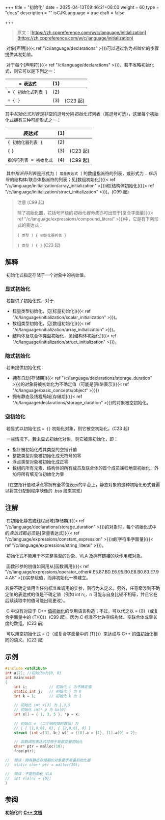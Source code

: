 +++
title = "初始化"
date = 2025-04-13T09:46:21+08:00
weight = 60
type = "docs"
description = ""
isCJKLanguage = true
draft = false

+++

> 原文：[https://zh.cppreference.com/w/c/language/initialization](https://zh.cppreference.com/w/c/language/initialization)

​	对象[声明]({{< ref "/c/language/declarations" >}})可以通过名为*初始化* ﻿的步骤提供其初始值。

​	对于每个[声明符]({{< ref "/c/language/declarations" >}})，若不省略初始化式，则它可以是下列之一：

| `= 表达式`           | (1)  |          |
| -------------------- | ---- | -------- |
| `= { 初始化式列表 }` | (2)  |          |
| `= { }`              | (3)  | (C23 起) |

其中*初始化式列表* ﻿是非空的逗号分隔*初始化式* ﻿列表（尾逗号可选），这里每个初始化式拥有三种可能形式之一：

| *表达式*                | (1)  |          |
| ----------------------- | ---- | -------- |
| `{ 初始化器列表 }`      | (2)  |          |
| `{` `}`                 | (3)  | (C23 起) |
| `指派符列表 = 初始化式` | (4)  | (C99 起) |

​	其中*指派符列表* ﻿是形式为 `[ 常量表达式 ]` 的数组指派符的列表，或形式为 `.` *标识符* ﻿的结构体/联合体指派符的列表；见[数组初始化]({{< ref "/c/language/initialization/array_initialization" >}})和[结构体初始化]({{< ref "/c/language/initialization/struct_initialization" >}})。(C99 起)

> 注意 (C99 起)
>
> ​	除了初始化器，花括号环绕的*初始化器列表* ﻿亦可出现于[复合字面量]({{< ref "/c/language/expressions/compound_literal" >}})中，它是有下列形式的表达式：
>
> `( 类型 ) { 初始化器列表 }`
>
> `( 类型 ) { }` (C23 起)  



## 解释

​	初始化式指定存储于一个对象中的初始值。

### 显式初始化

​	若提供了初始化式，对于

- 标量类型初始化，见[标量初始化]({{< ref "/c/language/initialization/scalar_initialization" >}})。
- 数组类型初始化，见[数组初始化]({{< ref "/c/language/initialization/array_initialization" >}})。
- 结构体及联合体类型初始化，见[结构体初始化]({{< ref "/c/language/initialization/struct_initialization" >}})。

### 隐式初始化

​	若未提供初始化式：

- 拥有自动[存储期]({{< ref "/c/language/declarations/storage_duration" >}})的对象将被初始化为不确定值（可能是[陷阱表示]({{< ref "/c/language/basic_concepts/object" >}})）
- 拥有静态及线程局域[存储期]({{< ref "/c/language/declarations/storage_duration" >}})的对象被空初始化。

### 空初始化

​	若显式以初始化式 `= {}` 初始化对象，则它被空初始化。(C23 起)

​	一些情况下，若未显式初始化对象，则它被空初始化，即：

- 指针被初始化成其类型的空指针值
- 整数类型对象被初始化成无符号的零
- 浮点类型对象被初始化成正零
- 数组的所有元素、结构体的所有成员及联合体的首个成员递归地空初始化，外加将所有填充位初始化为零

（在空指针值和浮点零拥有全零位表示的平台上，静态对象的这种初始化形式普遍以将其分配到程序映像的 .bss 段来实现）



## 注解

​	在初始化静态或线程局域[存储期]({{< ref "/c/language/declarations/storage_duration" >}})的对象时，每个初始化式中的*表达式* ﻿都必须是[常量表达式]({{< ref "/c/language/expressions/constant_expression" >}})或[字符串字面量]({{< ref "/c/language/expressions/string_literal" >}})。

​	初始化式不能用于不完整类型的对象、VLA 及拥有链接的块作用域对象。

​	函数形参的初值如同用从[函数调用]({{< ref "/c/language/expressions/operator_other#.E5.87.BD.E6.95.B0.E8.B0.83.E7.94.A8" >}})实参赋值，而非初始化一样建立。

​	若将不确定值用作任何标准库调用的实参，则行为未定义。另外，任意牵涉到不确定值的表达式的值是不确定值（例如 int n;，n 可能与自身比较不相等，并且它在后续读取中的值可能出现更改）。

​	C 中没有对应于 C++ [值初始化](https://zh.cppreference.com/w/cpp/language/value_initialization)的专用语言构造；不过，可以代之以 = {0}（或复合字面量中的 (T){0}）(C99 起)，因为 C 标准不允许空结构体、空联合体或零长度的数组。(C23 前)

​	可以用空初始化式 = {}（或复合字面量中的 (T){}）来达成与 C++ 的[值初始化](https://zh.cppreference.com/w/cpp/language/value_initialization)相同的语义。(C23 起)

## 示例

```c
#include <stdlib.h>
int a[2]; //初始化a为{0, 0}
int main(void)
{
    int i;          // 初始化 i 为不确定值
    static int j;   // 初始化 j 为 0
    int k = 1;      // 初始化 k 为 1
 
    // 初始化 int x[3] 为 1,3,5
    // 初始化 int* p 为 &x[0]
    int x[] = { 1, 3, 5 }, *p = x;
 
    // 初始化 w （二个结构体的数组）为
    // { { {1,0,0}, 0}, { {2,0,0}, 0} }
    struct {int a[3], b;} w[] = {[0].a = {1}, [1].a[0] = 2};
 
    // 函数调用表达式可用于局部变量初始化
    char* ptr = malloc(10);
    free(ptr);
 
//  错误：拥有静态存储期的对象要求常量初始化器
//  static char* ptr = malloc(10);
 
//  错误：不能初始化 VLA
//  int vla[n] = {0};
}
```

## 参阅

**初始化**的 **[C++ 文档](https://zh.cppreference.com/w/cpp/language/initialization)**
